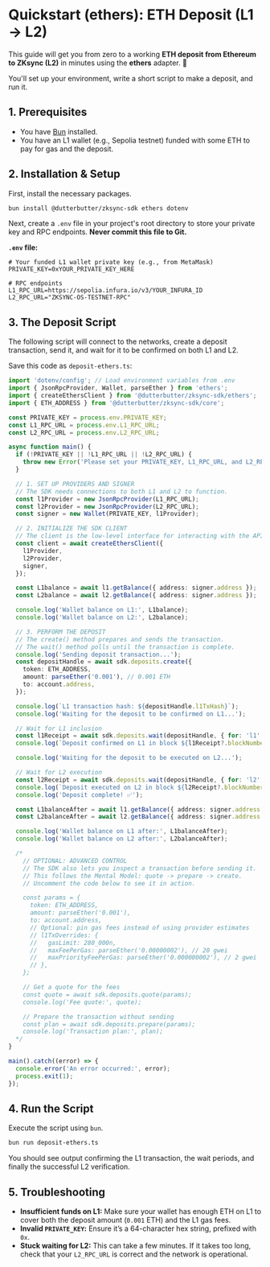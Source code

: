 # Quickstart (ethers): ETH Deposit (L1 → L2)

This guide will get you from zero to a working **ETH deposit from Ethereum to ZKsync (L2)** in minutes using the **ethers** adapter. 🚀

You'll set up your environment, write a short script to make a deposit, and run it.

## 1. Prerequisites

- You have [Bun](https://bun.sh/) installed.
- You have an L1 wallet (e.g., Sepolia testnet) funded with some ETH to pay for gas and the deposit.

## 2. Installation & Setup

First, install the necessary packages.

```bash
bun install @dutterbutter/zksync-sdk ethers dotenv
```

Next, create a `.env` file in your project's root directory to store your private key and RPC endpoints. **Never commit this file to Git.**

**`.env` file:**

```env
# Your funded L1 wallet private key (e.g., from MetaMask)
PRIVATE_KEY=0xYOUR_PRIVATE_KEY_HERE

# RPC endpoints
L1_RPC_URL=https://sepolia.infura.io/v3/YOUR_INFURA_ID
L2_RPC_URL="ZKSYNC-OS-TESTNET-RPC"
```

## 3. The Deposit Script

The following script will connect to the networks, create a deposit transaction, send it, and wait for it to be confirmed on both L1 and L2.

Save this code as `deposit-ethers.ts`:

```ts
import 'dotenv/config'; // Load environment variables from .env
import { JsonRpcProvider, Wallet, parseEther } from 'ethers';
import { createEthersClient } from '@dutterbutter/zksync-sdk/ethers';
import { ETH_ADDRESS } from '@dutterbutter/zksync-sdk/core';

const PRIVATE_KEY = process.env.PRIVATE_KEY;
const L1_RPC_URL = process.env.L1_RPC_URL;
const L2_RPC_URL = process.env.L2_RPC_URL;

async function main() {
  if (!PRIVATE_KEY || !L1_RPC_URL || !L2_RPC_URL) {
    throw new Error('Please set your PRIVATE_KEY, L1_RPC_URL, and L2_RPC_URL in a .env file');
  }

  // 1. SET UP PROVIDERS AND SIGNER
  // The SDK needs connections to both L1 and L2 to function.
  const l1Provider = new JsonRpcProvider(L1_RPC_URL);
  const l2Provider = new JsonRpcProvider(L2_RPC_URL);
  const signer = new Wallet(PRIVATE_KEY, l1Provider);

  // 2. INITIALIZE THE SDK CLIENT
  // The client is the low-level interface for interacting with the API.
  const client = await createEthersClient({
    l1Provider,
    l2Provider,
    signer,
  });

  const L1balance = await l1.getBalance({ address: signer.address });
  const L2balance = await l2.getBalance({ address: signer.address });

  console.log('Wallet balance on L1:', L1balance);
  console.log('Wallet balance on L2:', L2balance);

  // 3. PERFORM THE DEPOSIT
  // The create() method prepares and sends the transaction.
  // The wait() method polls until the transaction is complete.
  console.log('Sending deposit transaction...');
  const depositHandle = await sdk.deposits.create({
    token: ETH_ADDRESS,
    amount: parseEther('0.001'), // 0.001 ETH
    to: account.address,
  });

  console.log(`L1 transaction hash: ${depositHandle.l1TxHash}`);
  console.log('Waiting for the deposit to be confirmed on L1...');

  // Wait for L1 inclusion
  const l1Receipt = await sdk.deposits.wait(depositHandle, { for: 'l1' });
  console.log(`Deposit confirmed on L1 in block ${l1Receipt?.blockNumber}`);

  console.log('Waiting for the deposit to be executed on L2...');

  // Wait for L2 execution
  const l2Receipt = await sdk.deposits.wait(depositHandle, { for: 'l2' });
  console.log(`Deposit executed on L2 in block ${l2Receipt?.blockNumber}`);
  console.log('Deposit complete! ✅');

  const L1balanceAfter = await l1.getBalance({ address: signer.address });
  const L2balanceAfter = await l2.getBalance({ address: signer.address });

  console.log('Wallet balance on L1 after:', L1balanceAfter);
  console.log('Wallet balance on L2 after:', L2balanceAfter);

  /*
    // OPTIONAL: ADVANCED CONTROL
    // The SDK also lets you inspect a transaction before sending it.
    // This follows the Mental Model: quote -> prepare -> create.
    // Uncomment the code below to see it in action.

    const params = {
      token: ETH_ADDRESS,
      amount: parseEther('0.001'),
      to: account.address,
      // Optional: pin gas fees instead of using provider estimates
      // l1TxOverrides: {
      //   gasLimit: 280_000n,
      //   maxFeePerGas: parseEther('0.00000002'), // 20 gwei
      //   maxPriorityFeePerGas: parseEther('0.000000002'), // 2 gwei
      // },
    };

    // Get a quote for the fees
    const quote = await sdk.deposits.quote(params);
    console.log('Fee quote:', quote);

    // Prepare the transaction without sending
    const plan = await sdk.deposits.prepare(params);
    console.log('Transaction plan:', plan);
  */
}

main().catch((error) => {
  console.error('An error occurred:', error);
  process.exit(1);
});
```

## 4. Run the Script

Execute the script using `bun`.

```bash
bun run deposit-ethers.ts
```

You should see output confirming the L1 transaction, the wait periods, and finally the successful L2 verification.

## 5. Troubleshooting

- **Insufficient funds on L1:** Make sure your wallet has enough ETH on L1 to cover both the deposit amount (`0.001` ETH) and the L1 gas fees.
- **Invalid `PRIVATE_KEY`:** Ensure it’s a 64-character hex string, prefixed with `0x`.
- **Stuck waiting for L2:** This can take a few minutes. If it takes too long, check that your `L2_RPC_URL` is correct and the network is operational.
